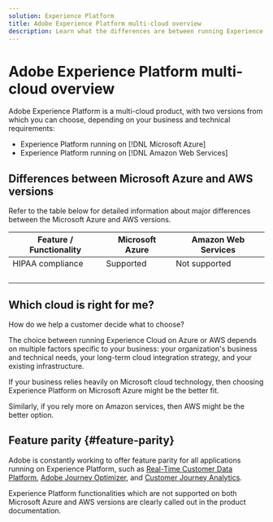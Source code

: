 ```yaml
---
solution: Experience Platform
title: Adobe Experience Platform multi-cloud overview
description: Learn what the differences are between running Experience Platform on Microsoft Azure and Amazon Web Services.
---
```


# Adobe Experience Platform multi-cloud overview

Adobe Experience Platform is a multi-cloud product, with two versions from which you can choose, depending on your business and technical requirements:

* Experience Platform running on [!DNL Microsoft Azure]
* Experience Platform running on [!DNL Amazon Web Services]

## Differences between Microsoft Azure and AWS versions

Refer to the table below for detailed information about major differences between the Microsoft Azure and AWS versions.

| Feature / Functionality | Microsoft Azure | Amazon Web Services |
| --- | --- | --- |
| HIPAA compliance | Supported | Not supported |
||||
||||
||||
||||

## Which cloud is right for me?

How do we help a customer decide what to choose?

The choice between running Experience Cloud on Azure or AWS depends on multiple factors specific to your business: your organization's business and technical needs, your long-term cloud integration strategy, and your existing infrastructure.

If your business relies heavily on Microsoft cloud technology, then choosing Experience Platform on Microsoft Azure might be the better fit.

Similarly, if you rely more on Amazon services, then AWS might be the better option.


## Feature parity {#feature-parity}

Adobe is constantly working to offer feature parity for all applications running on Experience Platform, such as [Real-Time Customer Data Platform](../rtcdp/home.md), [Adobe Journey Optimizer](https://experienceleague.adobe.com/en/docs/journey-optimizer/using/ajo-home), and [Customer Journey Analytics](https://experienceleague.adobe.com/en/docs/analytics-platform/using/cja-landing).

Experience Platform functionalities which are not supported on both Microsoft Azure and AWS versions are clearly called out in the product documentation.

